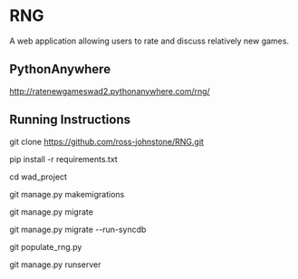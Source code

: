 # RNG

A web application allowing users to rate and discuss relatively new games.

## PythonAnywhere

http://ratenewgameswad2.pythonanywhere.com/rng/


## Running Instructions

git clone https://github.com/ross-johnstone/RNG.git

pip install -r requirements.txt

cd wad_project

git manage.py makemigrations

git manage.py migrate

git manage.py migrate --run-syncdb

git populate_rng.py 

git manage.py runserver
